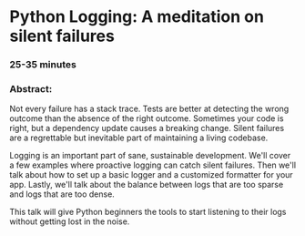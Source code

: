 # Python Logging: A meditation on silent failures

### 25-35 minutes

### Abstract:

Not every failure has a stack trace. Tests are better at detecting the wrong outcome than the absence of the right outcome. Sometimes your code is right, but a dependency update causes a breaking change. Silent failures are a regrettable but inevitable part of maintaining a living codebase.

Logging is an important part of sane, sustainable development. We'll cover a few examples where proactive logging can catch silent failures. Then we'll talk about how to set up a basic logger and a customized formatter for your app. Lastly, we'll talk about the balance between logs that are too sparse and logs that are too dense.

This talk will give Python beginners the tools to start listening to their logs without getting lost in the noise.
